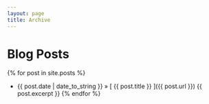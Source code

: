 ```yaml
---
layout: page
title: Archive
---
```


# Blog Posts

{% for post in site.posts %}
  * {{ post.date | date_to_string }} &raquo; [ {{ post.title }} ]({{ post.url }})
    {{ post.excerpt }}
{% endfor %}
